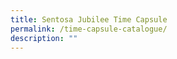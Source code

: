 ```yaml
---
title: Sentosa Jubilee Time Capsule
permalink: /time-capsule-catalogue/
description: ""
---
```





